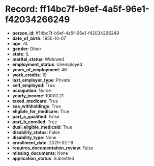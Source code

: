 # Record: ff14bc7f-b9ef-4a5f-96e1-f42034266249

- **person_id**: ff14bc7f-b9ef-4a5f-96e1-f42034266249
- **date_of_birth**: 1950-10-07
- **age**: 74
- **gender**: Other
- **state**: IL
- **marital_status**: Widowed
- **employment_status**: Unemployed
- **years_of_employment**: 46
- **work_credits**: 19
- **last_employer_type**: Private
- **self_employed**: True
- **occupation**: Nurse
- **yearly_income**: 10000.21
- **taxed_medicare**: True
- **ssa_withholdings**: True
- **eligible_for_medicare**: True
- **part_a_qualified**: False
- **part_b_enrolled**: True
- **dual_eligible_medicaid**: True
- **disability_status**: False
- **disability_type**: None
- **enrollment_date**: 2020-02-19
- **requires_documentation_review**: False
- **missing_documents**: None
- **application_status**: Submitted